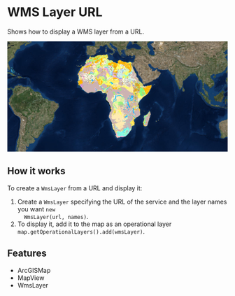 <h1>WMS Layer URL</h1>

<p>Shows how to display a WMS layer from a URL.</p>

<p><img src="WmsLayerUrl.png"/></p>

<h2>How it works</h2>

<p>To create a <code>WmsLayer</code> from a URL and display it:</p>

<ol>
  <li>Create a <code>WmsLayer</code> specifying the URL of the service and the layer names you want <code>new 
  WmsLayer(url, names)</code>.</li>
  <li>To display it, add it to the map as an operational layer <code>map.getOperationalLayers().add(wmsLayer)</code>.</li>
</ol>

<h2>Features</h2>

<ul>
  <li>ArcGISMap</li>
  <li>MapView</li>
  <li>WmsLayer</li>
</ul>
